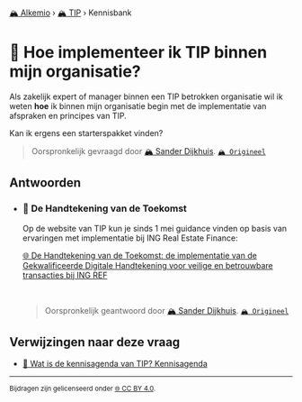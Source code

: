 [🏔️ Alkemio](https://welcome.alkem.io/) › [🏔️ TIP](https://alkem.io/tip/dashboard) › Kennisbank
# 📄 Hoe implementeer ik TIP binnen mijn organisatie?
Als zakelijk expert of manager binnen een TIP betrokken organisatie wil ik weten __hoe__ ik binnen mijn organisatie begin met de implementatie van afspraken en principes van TIP.

Kan ik ergens een starterspakket vinden?
> Oorspronkelijk gevraagd door [🏔️ Sander Dijkhuis](https://alkem.io/user/sander-dijkhuis-3912). [`🏔️ Origineel`](https://alkem.io/tip/collaboration/hoeimplementeerik-4286)

## Antwoorden
- ### <a id="dehandtekeningvan-1835"></a> 📌 De Handtekening van de Toekomst
  Op de website van TIP kun je sinds 1 mei guidance vinden op basis van ervaringen met implementatie bij ING Real Estate Finance:
  
  [🌐 De Handtekening van de Toekomst: de implementatie van de Gekwalificeerde Digitale Handtekening voor veilige en betrouwbare transacties bij ING REF](https://www.trustedinformationpartners.nl/de-handtekening-van-de-toekomst-de-implementatie-van-de-gekwalificeerde-digitale-handtekening-voor-veilige-en-betrouwbare-transacties-bij-ing-ref/)
  
  <br>

  > Oorspronkelijk geantwoord door [🏔️ Sander Dijkhuis](https://alkem.io/tip/collaboration/hoeimplementeerik-4286/posts/dehandtekeningvan-1835). [`🏔️ Origineel`](https://alkem.io/tip/collaboration/hoeimplementeerik-4286/posts/dehandtekeningvan-1835)

## Verwijzingen naar deze vraag
- [📌 Wat is de kennisagenda van TIP? Kennisagenda](watisdekennisagen-9941.md#kennisagenda-5711)
* * *
<small>Bijdragen zijn gelicenseerd onder [🌐 CC BY 4.0](https://creativecommons.org/licenses/by/4.0/deed.nl).</small>
